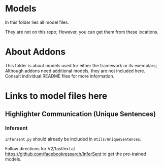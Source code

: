 # Models

In this folder lies all model files.

They are not on this repo; However, you can get them from these locations.

# About Addons

This folder is about models used for either the framework or its exemplars;
Although addons need additional models, they are not included here.
Consult individual README files for more information.

# Links to model files here

## Highlighter Communication (Unique Sentences)

### Infersent

`infersent.py` should already be included in `Utils/UniqueSentences`.

Follow directions for V2/fasttext at https://github.com/facebookresearch/InferSent to get the pre-trained models.
